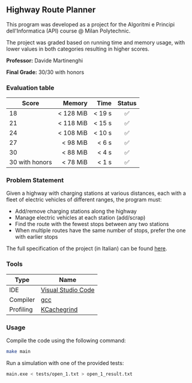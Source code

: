 ## Highway Route Planner

This program was developed as a project for the Algoritmi e Principi dell'Informatica (API) course @ Milan Polytechnic.

The project was graded based on running time and memory usage, with lower values in both categories resulting in higher scores.

**Professor:** Davide Martinenghi

**Final Grade:** 30/30 with honors

### Evaluation table
| Score          |   Memory  | Time    |       Status       |
|----------------|----------:|--------:|:------------------:|
| 18             | < 128 MiB | < 19 s  | :white_check_mark: |
| 21             | < 118 MiB | < 15 s  | :white_check_mark: |
| 24             | < 108 MiB | < 10 s  | :white_check_mark: |
| 27             |  < 98 MiB | < 6 s   | :white_check_mark: |
| 30             |  < 88 MiB | < 4 s   | :white_check_mark: |
| 30 with honors |  < 78 MiB | < 1 s   | :white_check_mark: |

### Problem Statement
Given a highway with charging stations at various distances, each with a fleet of electric vehicles of different ranges, the program must:

- Add/remove charging stations along the highway
- Manage electric vehicles at each station (add/scrap)
- Find the route with the fewest stops between any two stations
- When multiple routes have the same number of stops, prefer the one with earlier stops

The full specification of the project (in Italian) can be found [here](https://github.com/SalimSalici/API_LT_22_23/blob/main/Specifica_2022-2023.pdf).

### Tools

| Type                | Name                                                   |
|---------------------|--------------------------------------------------------|
| IDE                 | [Visual Studio Code](https://code.visualstudio.com/)   |
| Compiler            | [gcc](https://gcc.gnu.org/)                            |
| Profiling           | [KCachegrind](https://apps.kde.org/kcachegrind/)       |

### Usage

Compile the code using the following command:
```sh
make main
```

Run a simulation with one of the provided tests:
```sh
main.exe < tests/open_1.txt > open_1_result.txt
```
